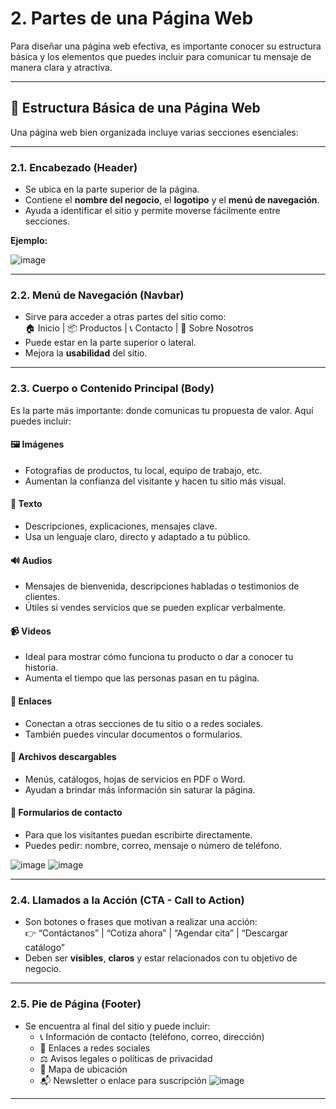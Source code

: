 # 2. Partes de una Página Web

Para diseñar una página web efectiva, es importante conocer su estructura básica y los elementos que puedes incluir para comunicar tu mensaje de manera clara y atractiva.

---

## 🧱 Estructura Básica de una Página Web

Una página web bien organizada incluye varias secciones esenciales:

---

### 2.1. Encabezado (Header)

- Se ubica en la parte superior de la página.
- Contiene el **nombre del negocio**, el **logotipo** y el **menú de navegación**.
- Ayuda a identificar el sitio y permite moverse fácilmente entre secciones.

**Ejemplo:**

![image](https://github.com/user-attachments/assets/5499f234-1782-4886-a8ad-e6d36336eec1)


---

### 2.2. Menú de Navegación (Navbar)

- Sirve para acceder a otras partes del sitio como:  
  🏠 Inicio | 📦 Productos | 📞 Contacto | 🧑 Sobre Nosotros
- Puede estar en la parte superior o lateral.
- Mejora la **usabilidad** del sitio.

---

### 2.3. Cuerpo o Contenido Principal (Body)

Es la parte más importante: donde comunicas tu propuesta de valor. Aquí puedes incluir:

#### 🖼️ Imágenes
- Fotografías de productos, tu local, equipo de trabajo, etc.
- Aumentan la confianza del visitante y hacen tu sitio más visual.

#### 📝 Texto
- Descripciones, explicaciones, mensajes clave.
- Usa un lenguaje claro, directo y adaptado a tu público.

#### 🔊 Audios
- Mensajes de bienvenida, descripciones habladas o testimonios de clientes.
- Útiles si vendes servicios que se pueden explicar verbalmente.

#### 📹 Videos
- Ideal para mostrar cómo funciona tu producto o dar a conocer tu historia.
- Aumenta el tiempo que las personas pasan en tu página.

#### 🔗 Enlaces
- Conectan a otras secciones de tu sitio o a redes sociales.
- También puedes vincular documentos o formularios.

#### 📄 Archivos descargables
- Menús, catálogos, hojas de servicios en PDF o Word.
- Ayudan a brindar más información sin saturar la página.

#### 📧 Formularios de contacto
- Para que los visitantes puedan escribirte directamente.
- Puedes pedir: nombre, correo, mensaje o número de teléfono.

![image](https://github.com/user-attachments/assets/3e50499a-2ff1-4c60-a2f2-2e91630c3553)
![image](https://github.com/user-attachments/assets/7f00d3a4-4af5-4194-a446-b1ae08616a99)



---

### 2.4. Llamados a la Acción (CTA - Call to Action)

- Son botones o frases que motivan a realizar una acción:  
  👉 “Contáctanos” | “Cotiza ahora” | “Agendar cita” | “Descargar catálogo”
- Deben ser **visibles**, **claros** y estar relacionados con tu objetivo de negocio.

---

### 2.5. Pie de Página (Footer)

- Se encuentra al final del sitio y puede incluir:
  - 📞 Información de contacto (teléfono, correo, dirección)
  - 🔗 Enlaces a redes sociales
  - ⚖️ Avisos legales o políticas de privacidad
  - 📌 Mapa de ubicación
  - 📬 Newsletter o enlace para suscripción
![image](https://github.com/user-attachments/assets/f2179f87-69c4-4ad9-86be-9aeb2b0d7297)

---



